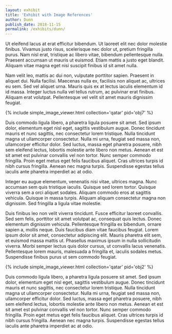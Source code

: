 ```yaml
---
layout: exhibit
title: 'Exhibit with Image References'
author: Dunn
publish_date: 2018-11-15
permalink: /exhibits/dunn/
---
```


Ut eleifend lacus at erat efficitur bibendum. Ut laoreet elit nec dolor molestie finibus. Vivamus justo risus, scelerisque nec dolor ut, pretium fringilla purus. Nam nisl erat, tristique ac libero vitae, bibendum pellentesque nulla. Praesent accumsan ut mauris ut euismod. Etiam mattis a justo eget blandit. Aliquam vitae magna eget nisi suscipit finibus id sit amet nulla.

Nam velit leo, mattis ac dui non, vulputate porttitor sapien. Praesent in aliquet dui. Nulla facilisi. Maecenas nulla ex, facilisis non aliquet ac, ultrices eu sem. Sed vel aliquet urna. Mauris quis ex at lectus iaculis elementum id id massa. Integer luctus nulla vel tellus rutrum, ac pulvinar erat finibus. Aliquam erat volutpat. Pellentesque vel velit sit amet mauris dignissim feugiat.

{% include simple_image_viewer.html collection='qatar' pid='obj7' %}

Duis commodo ligula libero, a pharetra ligula posuere sit amet. Sed ipsum dolor, elementum eget nisl eget, sagittis vestibulum augue. Donec tincidunt mauris et nunc sagittis, nec consectetur lorem tristique. Nulla tincidunt magna ut ullamcorper consectetur. Nulla mi urna, feugiat sed massa non, ullamcorper efficitur dolor. Sed luctus, massa eget pharetra posuere, nibh sem eleifend lectus, lobortis molestie ante libero non metus. Aenean et est sit amet est pulvinar convallis vel non tortor. Nunc semper commodo fringilla. Proin eget metus eget felis faucibus aliquet. Cras ultrices turpis id nibh cursus fringilla. Aenean nec magna turpis. Suspendisse egestas tellus iaculis ante pharetra imperdiet ac at odio.

Integer eu augue elementum, venenatis nisi vitae, ultrices magna. Nunc accumsan sem quis tristique iaculis. Quisque sed lorem tortor. Quisque viverra sem a orci aliquet sodales. Aliquam commodo eros at sagittis vehicula. Quisque in massa turpis. Aliquam aliquam consectetur magna non dignissim. Sed fringilla a ligula vitae molestie.

Duis finibus leo non velit viverra tincidunt. Fusce efficitur laoreet convallis. Sed sem felis, porttitor sit amet volutpat ac, consequat quis lectus. Donec elementum dignissim vehicula. Pellentesque fringilla ex bibendum, ornare sapien a, mollis neque. Duis faucibus diam vitae faucibus feugiat. Lorem ipsum dolor sit amet, consectetur adipiscing elit. Mauris pharetra elit sem, et euismod massa mattis ut. Phasellus maximus ipsum in nulla sollicitudin viverra. Morbi semper lectus quis dolor cursus, ut convallis lacus venenatis. Pellentesque lorem mauris, malesuada a fringilla et, iaculis sodales metus. Suspendisse finibus purus ut sem commodo feugiat.


{% include simple_image_viewer.html collection='qatar' pid='obj2' %}

Duis commodo ligula libero, a pharetra ligula posuere sit amet. Sed ipsum dolor, elementum eget nisl eget, sagittis vestibulum augue. Donec tincidunt mauris et nunc sagittis, nec consectetur lorem tristique. Nulla tincidunt magna ut ullamcorper consectetur. Nulla mi urna, feugiat sed massa non, ullamcorper efficitur dolor. Sed luctus, massa eget pharetra posuere, nibh sem eleifend lectus, lobortis molestie ante libero non metus. Aenean et est sit amet est pulvinar convallis vel non tortor. Nunc semper commodo fringilla. Proin eget metus eget felis faucibus aliquet. Cras ultrices turpis id nibh cursus fringilla. Aenean nec magna turpis. Suspendisse egestas tellus iaculis ante pharetra imperdiet ac at odio.
